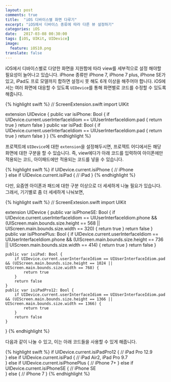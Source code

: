 ```yaml
---
layout: post
comments: true
title:  "iOS 디바이스별 화면 다루기"
excerpt: "iOS에서 디바이스 종류에 따라 다른 뷰 설정하기"
categories: iOS
date:   2017-03-08 00:30:00
tags: [iOS, UIKit, UIDevice]
image:
  feature: iOS10.png
translate: false
---
```


iOS에서 디바이스별로 다양한 화면을 지원함에 따라 view를 세부적으로 설정 해야할 필요성이 늘어나고 있습니다. iPhone 종류만 iPhone 7, iPhone 7 plus, iPhone SE가 있고, iPad도 프로 모델까지 합하면 설정시 못 해도 6개 이상을 해주어야 합니다. iOS에서는 여러 화면에 대응할 수 있도록 <code>UIDevice</code>를 통해 화면별로 코드를 수정할 수 있도록 해줍니다.

{% highlight swift %}
// ScreenExtension.swift
import UIKit

extension UIDevice {
    public var isiPhone: Bool {
      if UIDevice.current.userInterfaceIdiom == UIUserInterfaceIdiom.pad {
          return true
      }
      return false
    }
    public var isiPad: Bool {
        if UIDevice.current.userInterfaceIdiom == UIUserInterfaceIdiom.pad {
            return true
        }
        return false
    }
}
{% endhighlight %}

프로젝트에 <code>UIDevice</code>에 대한 <code>extension</code>을 설정해두시면, 프로젝트 어디에서든 해당 화면에 대한 구분을 할 수 있습니다. 즉, view에다가 아래 코드를 입력하여 아이폰에만 적용되는 코드, 아이패드에만 적용되는 코드를 넣을 수 있습니다.

{% highlight swift %}
if UIDevice.current.isiPhone {
  // iPhone         
} else if UIDevice.current.isiPad {
  // iPad
}
{% endhighlight %}

다만, 요즘엔 아이폰과 패드에 대한 구분 이상으로 더 세세하게 나눌 필요가 있습니다. 그래서, 기기별로 좀 더 세세하게 나눠보면,

{% highlight swift %}
// ScreenExtesion.swift
import UIKit

extension UIDevice {
    public var isiPhoneSE: Bool {
        if UIDevice.current.userInterfaceIdiom == UIUserInterfaceIdiom.phone && (UIScreen.main.bounds.size.height == 568 || UIScreen.main.bounds.size.width == 320) {
            return true
        }
        return false
    }
    public var isiPhonePlus: Bool {
        if UIDevice.current.userInterfaceIdiom == UIUserInterfaceIdiom.phone && (UIScreen.main.bounds.size.height == 736 || UIScreen.main.bounds.size.width == 414) {
            return true
        }
        return false
    }

    public var isiPad: Bool {
        if UIDevice.current.userInterfaceIdiom == UIUserInterfaceIdiom.pad && (UIScreen.main.bounds.size.height == 1024 || UIScreen.main.bounds.size.width == 768) {
            return true
        }
        return false
    }
    public var isiPadPro12: Bool {
        if UIDevice.current.userInterfaceIdiom == UIUserInterfaceIdiom.pad && (UIScreen.main.bounds.size.height == 1366 || UIScreen.main.bounds.size.width == 1366) {
            return true
        }
        return false
    }
}
{% endhighlight %}

다음과 같이 나눌 수 있고, 이는 아래 코드들을 사용할 수 있게 해줍니다.

{% highlight swift %}
if UIDevice.current.isiPadPro12 {
  // iPad Pro 12.9          
} else if UIDevice.current.isiPad {
  // iPad Air2, iPad Pro 9.7  
} else if UIDevice.current.isiPhonePlus {
  // iPhone 7+
} else if UIDevice.current.isiPhoneSE {
  // iPhone SE  
} else {
  // iPhone 7
}
{% endhighlight %}
